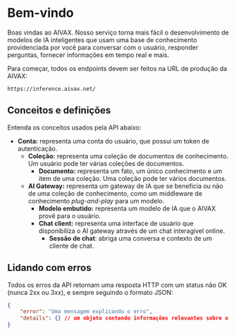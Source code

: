 # Bem-vindo

Boas vindas ao AIVAX. Nosso serviço torna mais fácil o desenvolvimento de modelos de IA inteligentes que usam uma base de conhecimento providenciada por você para conversar com o usuário, responder perguntas, fornecer informações em tempo real e mais.

Para começar, todos os endpoints devem ser feitos na URL de produção da AIVAX:

```text
https://inference.aivax.net/
```

## Conceitos e definições

Entenda os conceitos usados pela API abaixo:

- **Conta:** representa uma conta do usuário, que possui um token de autenticação.
    - **Coleção:** representa uma coleção de documentos de conhecimento. Um usuário pode ter várias coleções de documentos.
        - **Documento:** representa um fato, um único conhecimento e um item de uma coleção. Uma coleção pode ter vários documentos.
    - **AI Gateway:** representa um gateway de IA que se beneficia ou não de uma coleção de conhecimento, como um middleware de conhecimento *plug-and-play* para um modelo.
        - **Modelo embutido:** representa um modelo de IA que o AIVAX provê para o usuário.
        - **Chat client:** representa uma interface de usuário que disponibiliza o AI gateway através de um chat interagível online.
            - **Sessão de chat**: abriga uma conversa e contexto de um cliente de chat.

## Lidando com erros

Todos os erros da API retornam uma resposta HTTP com um status não OK (nunca 2xx ou 3xx), e sempre seguindo o formato JSON:

```json
{
    "error": "Uma mensagem explicando o erro",
    "details": {} // um objeto contendo informações relevantes sobre o erro. Na maioria das vezes é nulo
}
```